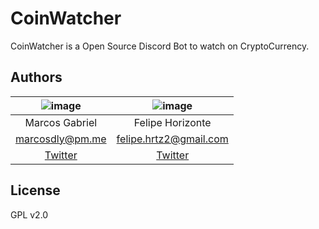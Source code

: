 # CoinWatcher 

CoinWatcher is a Open Source Discord Bot to watch on CryptoCurrency.

## Authors

| ![image](https://avatars.githubusercontent.com/u/81436755?s=80) | ![image](https://avatars.githubusercontent.com/u/31867477?s=80) |
| :---: | :---: |
| Marcos Gabriel | Felipe Horizonte |
| marcosdly@pm.me |  felipe.hrtz2@gmail.com |
| [Twitter](https://twitter.com/marcosdelay) | [Twitter](https://twitter.com/flhorizonte) |

## License

GPL v2.0
